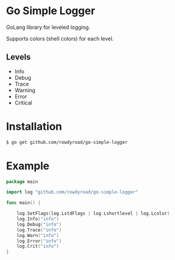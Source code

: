 # Go Simple Logger

GoLang library for leveled logging.

Supports colors (shell colors) for each level.

## Levels
- Info
- Debug
- Trace
- Warning
- Error
- Critical

# Installation
```sh
$ go get github.com/rowdyroad/go-simple-logger
```

# Example
```go
package main

import log "github.com/rowdyroad/go-simple-logger"

func main() {

	log.SetFlags(log.LstdFlags | log.Lshortlevel | log.Lcolor)
	log.Info("info")
	log.Debug("info")
	log.Trace("info")
	log.Warn("info")
	log.Error("info")
	log.Crit("info")
}

```

